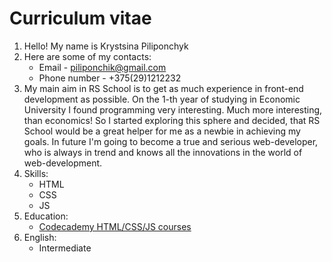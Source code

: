 # Curriculum vitae
1. Hello! My name is Krystsina Piliponchyk
1. Here are some of my contacts:
    + Email - [piliponchik@gmail.com](piliponchik@gmail.com)
    + Phone number - +375(29)1212232
1. My main aim in RS School is to get as much experience in front-end development as possible. On the 1-th year of studying in Economic University I found programming very interesting. Much more interesting, than economics! So I started exploring this sphere and decided, that RS School would be a great helper for me as a newbie in achieving my goals. In future I'm going to become a true and serious web-developer, who is always in trend and knows all the innovations in the world of web-development.
1. Skills:
    + HTML
    + CSS
    + JS
1. Education:
    + [Codecademy HTML/CSS/JS courses](https://www.codecademy.com/piliposha#completed)
1. English:
    + Intermediate
